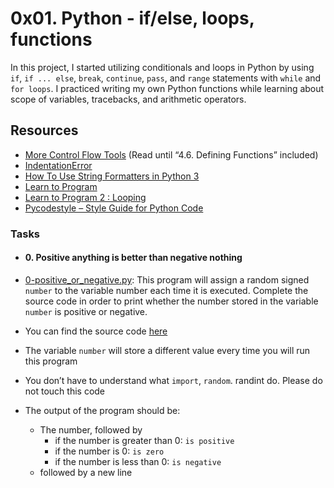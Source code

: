 # 0x01. Python - if/else, loops, functions
In this project, I started utilizing conditionals and loops in Python by using ``if``, ``if ... else``, ``break``, ``continue``, ``pass``, and ``range`` statements with ``while`` and ``for loops``. I practiced writing my own Python functions while learning about scope of variables, tracebacks, and arithmetic operators.

## Resources
+ [More Control Flow Tools](https://docs.python.org/3/tutorial/controlflow.html) (Read until “4.6. Defining Functions” included)
+ [IndentationError](https://www.youtube.com/watch?v=1QXOd2ZQs-Q)
+ [How To Use String Formatters in Python 3](https://www.digitalocean.com/community/tutorials/how-to-use-string-formatters-in-python-3)
+ [Learn to Program](https://www.youtube.com/playlist?list=PLGLfVvz_LVvTn3cK5e6LjhgGiSeVlIRwt)
+ [Learn to Program 2 : Looping](https://www.youtube.com/watch?v=swQEbZ6ez1I&list=PLGLfVvz_LVvTn3cK5e6LjhgGiSeVlIRwt&index=2&t=664s)
+ [Pycodestyle – Style Guide for Python Code](https://pypi.org/project/pycodestyle/)

### Tasks
+ ####  0. Positive anything is better than negative nothing
+ [0-positive_or_negative.py](https://github.com/Hiluhree/alx-higher_level_programming/blob/master/0x01-python-if_else_loops_functions/0-positive_or_negative.py): This program will assign a random signed ``number`` to the variable number each time it is executed. Complete the source code in order to print whether the number stored in the variable ``number`` is positive or negative.

+ You can find the source code [here](https://github.com/alx-tools/0x01.py/blob/master/0-positive_or_negative_py)
+ The variable ``number`` will store a different value every time you will run this program
+ You don’t have to understand what ``import``, ``random``. randint do. Please do not touch this code
+ The output of the program should be:
	+ The number, followed by
		+ if the number is greater than 0: ``is positive``
		+ if the number is 0: ``is zero``
		+ if the number is less than 0: ``is negative``
	+ followed by a new line
